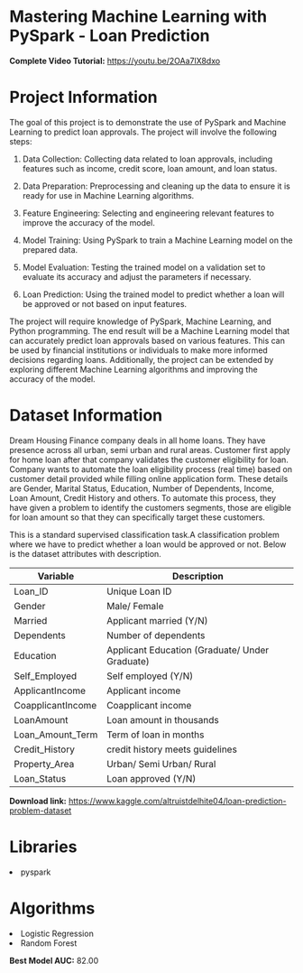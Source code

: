 # Mastering Machine Learning with PySpark - Loan Prediction

**Complete Video Tutorial:** https://youtu.be/2OAa7lX8dxo

# Project Information

The goal of this project is to demonstrate the use of PySpark and Machine Learning to predict loan approvals. The project will involve the following steps:

1. Data Collection: Collecting data related to loan approvals, including features such as income, credit score, loan amount, and loan status.

2. Data Preparation: Preprocessing and cleaning up the data to ensure it is ready for use in Machine Learning algorithms.

3. Feature Engineering: Selecting and engineering relevant features to improve the accuracy of the model.

4. Model Training: Using PySpark to train a Machine Learning model on the prepared data.

5. Model Evaluation: Testing the trained model on a validation set to evaluate its accuracy and adjust the parameters if necessary.

6. Loan Prediction: Using the trained model to predict whether a loan will be approved or not based on input features.

The project will require knowledge of PySpark, Machine Learning, and Python programming. The end result will be a Machine Learning model that can accurately predict loan approvals based on various features. This can be used by financial institutions or individuals to make more informed decisions regarding loans. Additionally, the project can be extended by exploring different Machine Learning algorithms and improving the accuracy of the model.

# Dataset Information

   Dream Housing Finance company deals in all home loans. They have presence across all urban, semi urban and rural areas. Customer first apply for home loan after that company validates the customer eligibility for loan. Company wants to automate the loan eligibility process (real time) based on customer detail provided while filling online application form. These details are Gender, Marital Status, Education, Number of Dependents, Income, Loan Amount, Credit History and others. To automate this process, they have given a problem to identify the customers segments, those are eligible for loan amount so that they can specifically target these customers.
   
   This is a standard supervised classification task.A classification problem where we have to predict whether a loan would be approved or not. Below is the dataset attributes with description.
   
Variable | Description
----------|--------------
Loan_ID | Unique Loan ID
Gender | Male/ Female
Married | Applicant married (Y/N)
Dependents | Number of dependents
Education | Applicant Education (Graduate/ Under Graduate)
Self_Employed | Self employed (Y/N)
ApplicantIncome | Applicant income
CoapplicantIncome | Coapplicant income
LoanAmount | Loan amount in thousands
Loan_Amount_Term | Term of loan in months
Credit_History | credit history meets guidelines
Property_Area | Urban/ Semi Urban/ Rural
Loan_Status | Loan approved (Y/N)

**Download link:** https://www.kaggle.com/altruistdelhite04/loan-prediction-problem-dataset

# Libraries

<li>pyspark

# Algorithms

<li>Logistic Regression
<li>Random Forest
  
**Best Model AUC:** 82.00